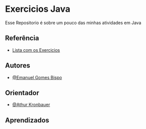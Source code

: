 # Exercicios Java

Esse Repositorio é sobre um pouco das minhas atividades em Java

## Referência

- [Lista com os Exercicios](/Lista%20Exercicios/Lista%20de%20Exercícios%20-%20POO.pdf)

## Autores

- [@Emanuel Gomes Bispo](https://github.com/EnueLLL1)

## Orientador

- [@Athur Kronbauer](https://github.com/arturKronbauer)

## Aprendizados
